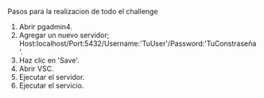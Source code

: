 Pasos para la realizacion de todo el challenge
  1) Abrir pgadmin4.
  2) Agregar un nuevo servidor; Host:localhost/Port:5432/Username:'TuUser'/Password:'TuConstraseña'.
  3) Haz clic en 'Save'.
  4) Abrir VSC.
  5) Ejecutar el servidor.
  6) Ejecutar el servicio.
